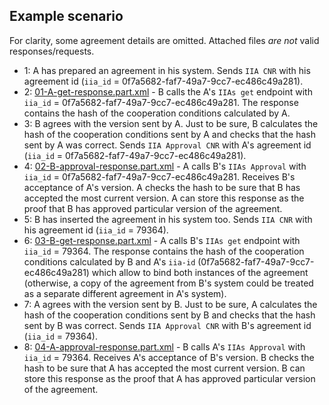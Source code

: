 Example scenario
----------------

For clarity, some agreement details are omitted. Attached files *are not* valid responses/requests.

* 1: A has prepared an agreement in his system. Sends `IIA CNR` with his agreement id (`iia_id` = 0f7a5682-faf7-49a7-9cc7-ec486c49a281).
* 2: [01-A-get-response.part.xml](01-A-get-response.part.xml) - B calls the A's `IIAs get` endpoint with `iia_id` = 0f7a5682-faf7-49a7-9cc7-ec486c49a281.
  The response contains the hash of the cooperation conditions calculated by A.
* 3: B agrees with the version sent by A. Just to be sure, B calculates the hash of the cooperation conditions sent by A
  and checks that the hash sent by A was correct. Sends `IIA Approval CNR` with A's agreement id (`iia_id` = 0f7a5682-faf7-49a7-9cc7-ec486c49a281).
* 4: [02-B-approval-response.part.xml](02-B-approval-response.part.xml) - A calls B's `IIAs Approval` with `iia_id` = 0f7a5682-faf7-49a7-9cc7-ec486c49a281.
  Receives B's acceptance of A's version. A checks the hash to be sure that B has accepted the most current version.
  A can store this response as the proof that B has approved particular version of the agreement.
* 5: B has inserted the agreement in his system too. Sends `IIA CNR` with his agreement id (`iia_id` = 79364).
* 6: [03-B-get-response.part.xml](03-B-get-response.part.xml) - A calls B's `IIAs get` endpoint with `iia_id` = 79364.
  The response contains the hash of the cooperation conditions calculated by B and A's `iia-id` (0f7a5682-faf7-49a7-9cc7-ec486c49a281)
  which allow to bind both instances of the agreement (otherwise, a copy of the agreement from B's system
  could be treated as a separate different agreement in A's system).
* 7: A agrees with the version sent by B. Just to be sure, A calculates the hash of the cooperation conditions sent by B
  and checks that the hash sent by B was correct. Sends `IIA Approval CNR` with B's agreement id (`iia_id` = 79364).
* 8: [04-A-approval-response.part.xml](04-A-approval-response.part.xml) - B calls A's `IIAs Approval` with `iia_id` = 79364.
  Receives A's acceptance of B's version. B checks the hash to be sure that A has accepted the most current version.
  B can store this response as the proof that A has approved particular version of the agreement.
